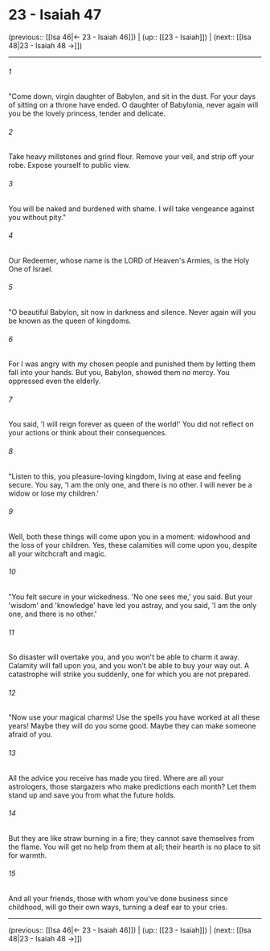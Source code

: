 # 23 - Isaiah 47

(previous:: [[Isa 46|← 23 - Isaiah 46]]) | (up:: [[23 - Isaiah]]) | (next:: [[Isa 48|23 - Isaiah 48 →]])

***


###### 1 
"Come down, virgin daughter of Babylon, and sit in the dust. For your days of sitting on a throne have ended. O daughter of Babylonia, never again will you be the lovely princess, tender and delicate. 

###### 2 
Take heavy millstones and grind flour. Remove your veil, and strip off your robe. Expose yourself to public view. 

###### 3 
You will be naked and burdened with shame. I will take vengeance against you without pity." 

###### 4 
Our Redeemer, whose name is the LORD of Heaven's Armies, is the Holy One of Israel. 

###### 5 
"O beautiful Babylon, sit now in darkness and silence. Never again will you be known as the queen of kingdoms. 

###### 6 
For I was angry with my chosen people and punished them by letting them fall into your hands. But you, Babylon, showed them no mercy. You oppressed even the elderly. 

###### 7 
You said, 'I will reign forever as queen of the world!' You did not reflect on your actions or think about their consequences. 

###### 8 
"Listen to this, you pleasure-loving kingdom, living at ease and feeling secure. You say, 'I am the only one, and there is no other. I will never be a widow or lose my children.' 

###### 9 
Well, both these things will come upon you in a moment: widowhood and the loss of your children. Yes, these calamities will come upon you, despite all your witchcraft and magic. 

###### 10 
"You felt secure in your wickedness. 'No one sees me,' you said. But your 'wisdom' and 'knowledge' have led you astray, and you said, 'I am the only one, and there is no other.' 

###### 11 
So disaster will overtake you, and you won't be able to charm it away. Calamity will fall upon you, and you won't be able to buy your way out. A catastrophe will strike you suddenly, one for which you are not prepared. 

###### 12 
"Now use your magical charms! Use the spells you have worked at all these years! Maybe they will do you some good. Maybe they can make someone afraid of you. 

###### 13 
All the advice you receive has made you tired. Where are all your astrologers, those stargazers who make predictions each month? Let them stand up and save you from what the future holds. 

###### 14 
But they are like straw burning in a fire; they cannot save themselves from the flame. You will get no help from them at all; their hearth is no place to sit for warmth. 

###### 15 
And all your friends, those with whom you've done business since childhood, will go their own ways, turning a deaf ear to your cries.

***

(previous:: [[Isa 46|← 23 - Isaiah 46]]) | (up:: [[23 - Isaiah]]) | (next:: [[Isa 48|23 - Isaiah 48 →]])
